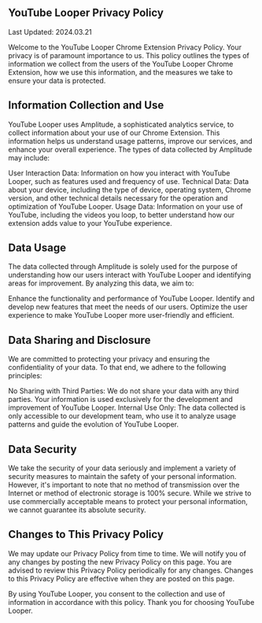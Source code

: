 ## YouTube Looper Privacy Policy

Last Updated: 2024.03.21

Welcome to the YouTube Looper Chrome Extension Privacy Policy. Your privacy is of paramount importance to us. This policy outlines the types of information we collect from the users of the YouTube Looper Chrome Extension, how we use this information, and the measures we take to ensure your data is protected.

## Information Collection and Use

YouTube Looper uses Amplitude, a sophisticated analytics service, to collect information about your use of our Chrome Extension. This information helps us understand usage patterns, improve our services, and enhance your overall experience. The types of data collected by Amplitude may include:

User Interaction Data: Information on how you interact with YouTube Looper, such as features used and frequency of use.
Technical Data: Data about your device, including the type of device, operating system, Chrome version, and other technical details necessary for the operation and optimization of YouTube Looper.
Usage Data: Information on your use of YouTube, including the videos you loop, to better understand how our extension adds value to your YouTube experience.

## Data Usage

The data collected through Amplitude is solely used for the purpose of understanding how our users interact with YouTube Looper and identifying areas for improvement. By analyzing this data, we aim to:

Enhance the functionality and performance of YouTube Looper.
Identify and develop new features that meet the needs of our users.
Optimize the user experience to make YouTube Looper more user-friendly and efficient.

## Data Sharing and Disclosure

We are committed to protecting your privacy and ensuring the confidentiality of your data. To that end, we adhere to the following principles:

No Sharing with Third Parties: We do not share your data with any third parties. Your information is used exclusively for the development and improvement of YouTube Looper.
Internal Use Only: The data collected is only accessible to our development team, who use it to analyze usage patterns and guide the evolution of YouTube Looper.

## Data Security

We take the security of your data seriously and implement a variety of security measures to maintain the safety of your personal information. However, it's important to note that no method of transmission over the Internet or method of electronic storage is 100% secure. While we strive to use commercially acceptable means to protect your personal information, we cannot guarantee its absolute security.

## Changes to This Privacy Policy

We may update our Privacy Policy from time to time. We will notify you of any changes by posting the new Privacy Policy on this page. You are advised to review this Privacy Policy periodically for any changes. Changes to this Privacy Policy are effective when they are posted on this page.

By using YouTube Looper, you consent to the collection and use of information in accordance with this policy. Thank you for choosing YouTube Looper.
